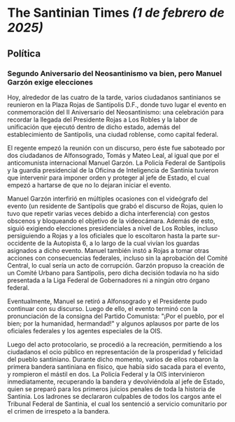 # The Santinian Times _(1 de febrero de 2025)_

## Política

### Segundo Aniversario del Neosantinismo va bien, pero Manuel Garzón exige elecciones

Hoy, alrededor de las cuatro de la tarde, varios ciudadanos santinianos se reunieron en la Plaza Rojas de Santípolis D.F., donde
tuvo lugar el evento en conmemoración del II Aniversario del Neosantinismo: una celebración para recordar la llegada del
Presidente Rojas a Los Robles y la labor de unificación que ejecutó dentro de dicho estado, además del establecimiento de
Santípolis, una ciudad roblense, como capital federal.

El regente empezó la reunión con un discurso, pero éste fue saboteado por dos ciudadanos de Alfonsogrado, Tomás y Mateo Leal,
al igual que por el anticomunista internacional Manuel Garzón. La Policía Federal de Santípolis y la guardia presidencial de
la Oficina de Inteligencia de Santinia tuvieron que intervenir para imponer orden y proteger al jefe de Estado, el cual empezó
a hartarse de que no lo dejaran iniciar el evento.

Manuel Garzón interfirió en múltiples ocasiones con el videógrafo del evento (un residente de Santípolis que grabó el discurso
de Rojas, quien lo tuvo que repetir varias veces debido a dicha interferencia) con gestos obscenos y bloqueando el objetivo de
la videocámara. Además de esto, siguió exigiendo elecciones presidenciales a nivel de Los Robles, incluso persiguiendo a Rojas
y a los oficiales que lo escoltaron hasta la parte sur-occidente de la Autopista 6, a lo largo de la cual vivían los guardas
asignados a dicho evento. Manuel también instó a Rojas a tomar otras acciones con consecuencias federales, incluso sin la
aprobación del Comité Central, lo cual sería un acto de corrupción. Garzón propuso la creación de un Comité Urbano para
Santípolis, pero dicha decisión todavía no ha sido presentada a la Liga Federal de Gobernadores ni a ningún otro órgano federal.

Eventualmente, Manuel se retiró a Alfonsogrado y el Presidente pudo continuar con su discurso. Luego de ello, el evento terminó
con la pronunciación de la consigna del Partido Comunista: "¡Por el pueblo, por el bien; por la humanidad, hermandad!" y algunos
aplausos por parte de los oficiales federales y los agentes especiales de la OIS.

Luego del acto protocolario, se procedió a la recreación, permitiendo a los ciudadanos el ocio público en representación de la
prosperidad y felicidad del pueblo santiniano. Durante dicho momento, varios de ellos robaron la primera bandera santiniana en
físico, que había sido sacada para el evento, y rompieron el mástil en dos. La Policía Federal y la OIS intervinieron
inmediatamente, recuperando la bandera y devolviéndola al jefe de Estado, quien se preparó para los primeros juicios penales de
toda la historia de Santinia. Los ladrones se declararon culpables de todos los cargos ante el Tribunal Federal de Santinia, el
cual los sentenció a servicio comunitario por el crimen de irrespeto a la bandera.
